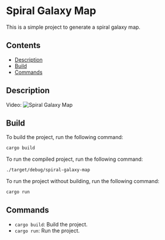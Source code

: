 # Spiral Galaxy Map

This is a simple project to generate a spiral galaxy map.

## Contents

- [Description](#build)
- [Build](#build)
- [Commands](#commands)

## Description

<!-- Add local source video -->
Video:
![Spiral Galaxy Map](./static/galaxy.gif)


## Build

To build the project, run the following command:

```bash
cargo build
```

To run the compiled project, run the following command:

```bash
./target/debug/spiral-galaxy-map
```

To run the project without building, run the following command:

```bash
cargo run
```

## Commands

- `cargo build`: Build the project.
- `cargo run`: Run the project.
